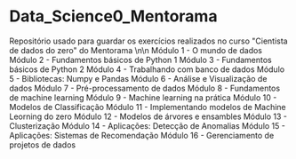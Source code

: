 # Data_Science0_Mentorama
Repositório usado para guardar os exercícios realizados no curso "Cientista de dados do zero" do Mentorama \n\n
Módulo 1 - O mundo de dados
Módulo 2 - Fundamentos básicos de Python 1
Módulo 3 - Fundamentos básicos de Python 2
Módulo 4 - Trabalhando com banco de dados
Módulo 5 - Bibliotecas: Numpy e Pandas
Módulo 6 - Análise e Visualização de dados
Módulo 7 - Pré-processamento de dados
Módulo 8 - Fundamentos de machine learning
Módulo 9 - Machine learning na prática
Módulo 10 - Modelos de Classificação
Módulo 11 - Implementando modelos de Machine Leorning do zero
Módulo 12 - Modelos de árvores e ensambles
Módulo 13 - Clusterização
Módulo 14 - Aplicações: Detecção de Anomalias
Módulo 15 - Aplicações: Sistemas de Recomendação
Módulo 16 - Gerenciamento de projetos de dados
